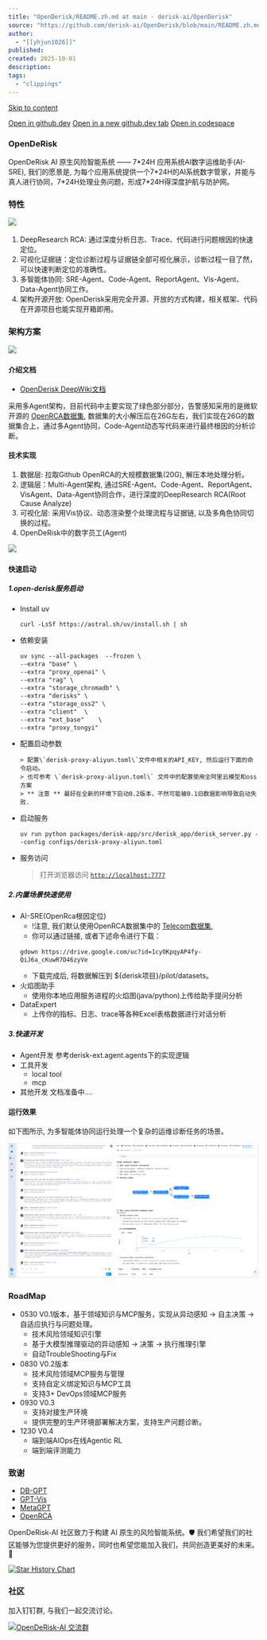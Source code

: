 ```yaml
---
title: "OpenDerisk/README.zh.md at main · derisk-ai/OpenDerisk"
source: "https://github.com/derisk-ai/OpenDerisk/blob/main/README.zh.md"
author:
  - "[[yhjun1026]]"
published:
created: 2025-10-01
description:
tags:
  - "clippings"
---
```

[Skip to content](https://github.com/derisk-ai/OpenDerisk/blob/main/#start-of-content)

[Open in github.dev](https://github.dev/) [Open in a new github.dev tab](https://github.dev/) [Open in codespace](https://github.com/codespaces/new/derisk-ai/OpenDerisk/tree/main?resume=1)

### OpenDeRisk

OpenDeRisk AI 原生风险智能系统 —— 7\*24H 应用系统AI数字运维助手(AI-SRE), 我们的愿景是, 为每个应用系统提供一个7\*24H的AI系统数字管家，并能与真人进行协同，7\*24H处理业务问题，形成7\*24H得深度护航与防护网。

### 特性

[![](https://github.com/derisk-ai/OpenDerisk/raw/main/assets/feature_zh.png)](https://github.com/derisk-ai/OpenDerisk/blob/main/assets/feature_zh.png)

1. DeepResearch RCA: 通过深度分析日志、Trace、代码进行问题根因的快速定位。
2. 可视化证据链：定位诊断过程与证据链全部可视化展示，诊断过程一目了然，可以快速判断定位的准确性。
3. 多智能体协同: SRE-Agent、Code-Agent、ReportAgent、Vis-Agent、Data-Agent协同工作。
4. 架构开源开放: OpenDerisk采用完全开源、开放的方式构建，相关框架、代码在开源项目也能实现开箱即用。

### 架构方案

[![](https://github.com/derisk-ai/OpenDerisk/raw/main/assets/arch_zh.png)](https://github.com/derisk-ai/OpenDerisk/blob/main/assets/arch_zh.png)

#### 介绍文档

- [OpenDerisk DeepWiki文档](https://deepwiki.com/derisk-ai/OpenDerisk)

采用多Agent架构，目前代码中主要实现了绿色部分部分，告警感知采用的是微软开源的 [OpenRCA数据集](https://github.com/microsoft/OpenRCA), 数据集的大小解压后在26G左右，我们实现在26G的数据集合上，通过多Agent协同，Code-Agent动态写代码来进行最终根因的分析诊断。

#### 技术实现

1. 数据层: 拉取Github OpenRCA的大规模数据集(20G), 解压本地处理分析。
2. 逻辑层：Multi-Agent架构, 通过SRE-Agent、Code-Agent、ReportAgent、VisAgent、Data-Agent协同合作，进行深度的DeepResearch RCA(Root Cause Analyze)
3. 可视化层: 采用Vis协议、动态渲染整个处理流程与证据链, 以及多角色协同切换的过程。
4. OpenDeRisk中的数字员工(Agent)

[![](https://github.com/derisk-ai/OpenDerisk/raw/main/assets/ai-agent.png)](https://github.com/derisk-ai/OpenDerisk/blob/main/assets/ai-agent.png)

#### 快速启动

##### 1.open-derisk服务启动

- Install uv
	```
	curl -LsSf https://astral.sh/uv/install.sh | sh
	```
- 依赖安装
	```
	uv sync --all-packages  --frozen \
	--extra "base" \
	--extra "proxy_openai" \
	--extra "rag" \
	--extra "storage_chromadb" \
	--extra "derisks" \
	--extra "storage_oss2" \
	--extra "client"  \
	--extra "ext_base"    \
	--extra "proxy_tongyi"
	```
- 配置启动参数
	```
	> 配置\`derisk-proxy-aliyun.toml\`文件中相关的API_KEY, 然后运行下面的命令启动。
	> 也可参考 \`derisk-proxy-aliyun.toml\` 文件中的配置使用全阿里云模型和oss方案
	> ** 注意 ** 最好在全新的环境下启动0.2版本，不然可能被0.1旧数据影响导致启动失败.
	```
- 启动服务
	```
	uv run python packages/derisk-app/src/derisk_app/derisk_server.py --config configs/derisk-proxy-aliyun.toml
	```
- 服务访问
	> 打开浏览器访问 [`http://localhost:7777`](http://localhost:7777/)

##### 2.内置场景快速使用

- AI-SRE(OpenRca根因定位)
	- !注意, 我们默认使用OpenRCA数据集中的 [Telecom数据集](https://drive.usercontent.google.com/download?id=1cyOKpqyAP4fy-QiJ6a_cKuwR7D46zyVe&export=download&confirm=t&uuid=42621058-41af-45bf-88a6-64c00bfd2f2e),
	- 你可以通过链接, 或者下述命令进行下载：
	```
	gdown https://drive.google.com/uc?id=1cyOKpqyAP4fy-QiJ6a_cKuwR7D46zyVe
	```
	- 下载完成后, 将数据解压到 ${derisk项目}/pilot/datasets。
- 火焰图助手
	- 使用你本地应用服务进程的火焰图(java/python)上传给助手提问分析
- DataExpert
	- 上传你的指标、日志、trace等各种Excel表格数据进行对话分析

##### 3.快速开发

- Agent开发 参考derisk-ext.agent.agents下的实现逻辑
- 工具开发
	- local tool
	- mcp
- 其他开发 文档准备中....

#### 运行效果

如下图所示, 为多智能体协同运行处理一个复杂的运维诊断任务的场景。

[![](https://github.com/derisk-ai/OpenDerisk/raw/main/assets/scene_demo.png)](https://github.com/derisk-ai/OpenDerisk/blob/main/assets/scene_demo.png)

### RoadMap

- 0530 V0.1版本，基于领域知识与MCP服务，实现从异动感知 -> 自主决策 -> 自适应执行与问题处理。
	- 技术风险领域知识引擎
	- 基于大模型推理驱动的异动感知 -> 决策 -> 执行推理引擎
	- 自动TroubleShooting与Fix
- 0830 V0.2版本
	- 技术风险领域MCP服务与管理
	- 支持自定义绑定知识与MCP工具
	- 支持3+ DevOps领域MCP服务
- 0930 V0.3
	- 支持对接生产环境
	- 提供完整的生产环境部署解决方案，支持生产问题诊断。
- 1230 V0.4
	- 端到端AIOps在线Agentic RL
	- 端到端评测能力

### 致谢

- [DB-GPT](https://github.com/eosphoros-ai/DB-GPT)
- [GPT-Vis](https://github.com/antvis/GPT-Vis)
- [MetaGPT](https://github.com/FoundationAgents/MetaGPT)
- [OpenRCA](https://github.com/microsoft/OpenRCA)

OpenDeRisk-AI 社区致力于构建 AI 原生的风险智能系统。🛡️ 我们希望我们的社区能够为您提供更好的服务，同时也希望您能加入我们，共同创造更美好的未来。🤝

[![Star History Chart](https://camo.githubusercontent.com/f9bd7afc15f5f4abbc22ef622954a29296f4218c71c11ecc05d4651850c18735/68747470733a2f2f6170692e737461722d686973746f72792e636f6d2f7376673f7265706f733d64657269736b2d61692f4f70656e44657269736b26747970653d44617465)](https://star-history.com/#derisk-ai/OpenDerisk)

### 社区

加入钉钉群, 与我们一起交流讨论。

[![OpenDeRisk-AI 交流群](https://github.com/derisk-ai/OpenDerisk/raw/main/assets/derisk-ai.jpg)](https://github.com/derisk-ai/OpenDerisk/blob/main/assets/derisk-ai.jpg)